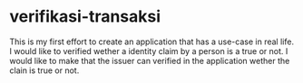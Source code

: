 # verifikasi-transaksi
This is my first effort to create an application that has a use-case in real life. I would like to verified wether a identity claim by a person is a true or not. I would like to make that the issuer can verified in the application wether the clain is true or not. 
